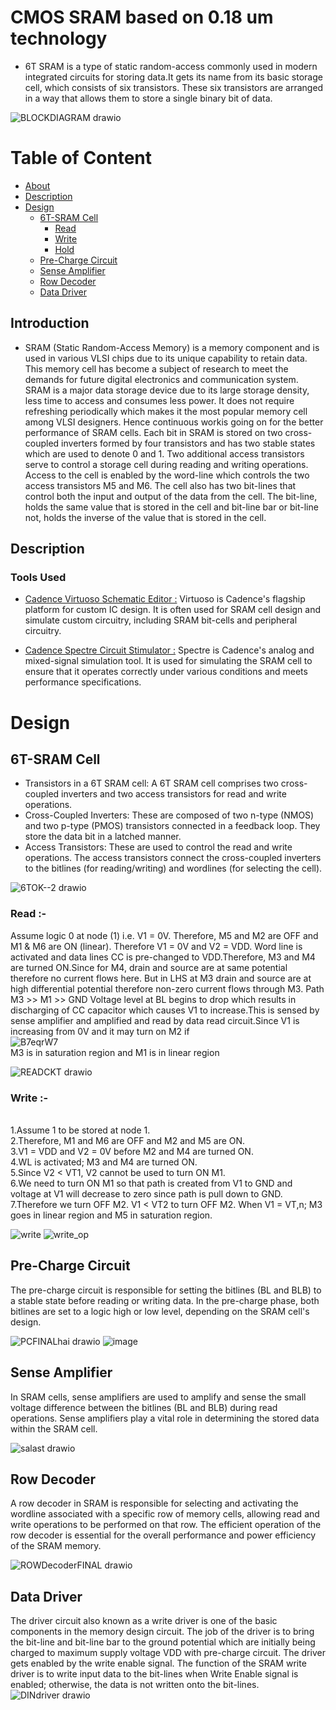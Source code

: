 # CMOS SRAM based on 0.18 um technology
- 6T SRAM is a type of static random-access commonly used in modern integrated circuits for storing data.It gets its name from its basic storage cell, which consists of six transistors. These six transistors are arranged in a way that allows them to store a single binary bit of data.
 
![BLOCKDIAGRAM drawio](https://github.com/Subha175/SRAM/assets/123578848/4871e97e-d4cc-4d6b-a956-184d0272cbde)

# Table of Content
- [About](#About)
- [Description](#Description) 
- [Design](#Design)
  - [6T-SRAM Cell](#6T-SRAM-Cell)
    -  [Read](#Read)
    -  [Write](#Write)
    -  [Hold](#Hold)
  - [Pre-Charge Circuit](#Pre-ChargeCircuit)
  - [Sense Amplifier](#sense-amplifier)
  - [Row Decoder](#Row-Decoder)
  - [Data Driver](#Data-Driver)

## Introduction
- SRAM (Static Random-Access Memory) is a memory component and is used in various VLSI chips due to its unique capability to retain data. This memory cell has become a subject of research to meet the demands for future digital electronics and  communication system. SRAM is a major data storage device due to its large storage density, less time to access and consumes less power. It does not require refreshing periodically which makes it the most popular memory cell among VLSI designers. Hence continuous workis going on for the better performance of SRAM cells. Each bit in SRAM is stored on two cross-coupled inverters formed by four transistors and has two stable states which are used to denote 0 and 1. Two additional access transistors serve to control a storage cell during reading and writing operations. Access to the cell is enabled by the word-line which controls the two access transistors M5 and M6. The cell also has two bit-lines that control both the input and output of the data from the cell. The bit-line, holds the same value that is stored in the cell and bit-line bar or bit-line not, holds the inverse of the value that is stored in the cell.



## Description
### Tools Used
- [Cadence Virtuoso Schematic Editor :](https://www.cadence.com/en_US/home/tools/custom-ic-analog-rf-design/circuit-design/virtuoso-schematic-editor.html) Virtuoso is Cadence's flagship platform for custom IC design. It is often used for SRAM cell design and simulate custom circuitry, including SRAM bit-cells and peripheral circuitry.

- [Cadence Spectre Circuit Stimulator :](https://www.cadence.com/en_US/home/tools/custom-ic-analog-rf-design/circuit-simulation/spectre-fmc-analysis.html?utm_campaign=Custom_Virtuoso_Studio_product_eu_google_search_june_2023&utm_source=google&utm_medium=search&utm_content=cdn_paid_media&utm_content=Circuit_Simulation&s_kwcid=AL!14272!3!662289232220!b!!g!!circuit%20simulation&gad=1&gclid=Cj0KCQjwpompBhDZARIsAFD_Fp8Z-SxLLihhZBFwTmCU69lX0z8FEUvoFW2uLaLdkUzkxbE_Gtb2_GUaAi4xEALw_wcB) Spectre is Cadence's analog and mixed-signal simulation tool. It is used for simulating the SRAM cell to ensure that it operates correctly under various conditions and meets performance specifications.


# Design
## 6T-SRAM Cell
- Transistors in a 6T SRAM cell: A 6T SRAM cell comprises two cross-coupled inverters and two access transistors for read and write operations.
- Cross-Coupled Inverters: These are composed of two n-type (NMOS) and two p-type (PMOS) transistors connected in a feedback loop. They store the data bit in a latched manner.
- Access Transistors: These are used to control the read and write operations. The access transistors connect the cross-coupled inverters to the bitlines (for reading/writing) and wordlines (for selecting the cell).
 

![6TOK--2 drawio](https://github.com/Subha175/SRAM/assets/123578848/31c5b188-7ac6-4825-961f-1a9fd3880c08)
    


### Read :-
Assume logic 0 at node (1) i.e. V1 = 0V. Therefore, M5 and M2 are OFF and M1 & M6 are ON (linear). Therefore V1 = 0V and V2 = VDD. Word line is activated and data lines CC is pre-changed to VDD.Therefore, M3 and M4 are turned ON.Since for M4, drain and source are at same potential therefore no current flows here.
But in LHS at M3 drain and source are at high differential potential therefore non-zero current flows through M3. Path  M3 >> M1 >> GND Voltage level at BL begins to drop which results in discharging of CC capacitor which causes V1 to increase.This is sensed by sense amplifier and amplified and read by data read circuit.Since V1 is increasing from 0V and it may turn on M2 if
<br> ![B7eqrW7](https://github.com/Subha175/SRAM/assets/123578848/733df1be-70b5-4e40-9171-3283b8b524a6)
<br> M3 is in saturation region and M1 is in linear region

![READCKT drawio](https://github.com/Subha175/SRAM/assets/123578848/b3f818c9-64ea-49a7-b6b3-6ade26ec437c)

### Write :-
   <br> 1.Assume 1 to be stored at node 1.
   <br> 2.Therefore, M1 and M6 are OFF and M2 and M5 are ON.
   <br> 3.V1 = VDD and V2 = 0V before M2 and M4 are turned ON.
   <br> 4.WL is activated; M3 and M4 are turned ON.
   <br> 5.Since V2 < VT1, V2 cannot be used to turn ON M1.
   <br> 6.We need to turn ON M1 so that path is created from V1 to GND and voltage at V1 will decrease to zero since path is pull down to GND.
   <br> 7.Therefore we turn OFF M2. V1 < VT2 to turn OFF M2. When V1 = VT,n; M3 goes in linear region and M5 in saturation region.



![write](https://github.com/Subha175/SRAM/assets/123578848/69f31245-fee0-4549-914a-cd6e39699e50)
![write_op](https://github.com/Subha175/SRAM/assets/123578848/b1138298-ff85-43b1-8c30-e49bc9d672b4)



 

## Pre-Charge Circuit 
The pre-charge circuit is responsible for setting the bitlines (BL and BLB) to a stable state before reading or writing data. In the pre-charge phase, both bitlines are set to a logic high or low level, depending on the SRAM cell's design.

![PCFINALhai drawio](https://github.com/Subha175/SRAM/assets/123578848/ebb70987-8ed4-437c-9bd9-43b1b555a25e)
![image](https://github.com/Subha175/SRAM/assets/123578848/20327be9-6d13-477f-8480-1c54bf670af3)



## Sense Amplifier 
In SRAM cells, sense amplifiers are used to amplify and sense the small voltage difference between the bitlines (BL and BLB) during read operations. Sense amplifiers play a vital role in determining the stored data within the SRAM cell.

![salast drawio](https://github.com/Subha175/SRAM/assets/123578848/3c9fb618-9602-4416-959d-4b3469c3d711)

## Row Decoder 
A row decoder in SRAM is responsible for selecting and activating the wordline associated with a specific row of memory cells, allowing read and write operations to be performed on that row. The efficient operation of the row decoder is essential for the overall performance and power efficiency of the SRAM memory.

![ROWDecoderFINAL drawio](https://github.com/Subha175/SRAM/assets/123578848/447cc346-2ba8-453d-86a6-42cb292a6446)


## Data Driver
The driver circuit also known as a write driver is one of the basic components in the memory design circuit. The job of the driver is to bring the bit-line and bit-line bar to the ground potential which are initially being charged to maximum supply voltage VDD with pre-charge circuit. The driver gets enabled by the write enable signal. The function of the SRAM write driver is to write input data to the bit-lines when Write Enable signal is enabled; otherwise, the data is not written onto the bit-lines.
![DINdriver drawio](https://github.com/Subha175/SRAM/assets/123578848/53c93292-2c81-49f6-ab6f-6db0cc909c57)









  





